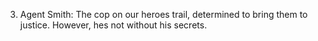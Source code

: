 3. Agent Smith: The cop on our heroes trail, determined to bring them to justice. However, hes not without his secrets.
